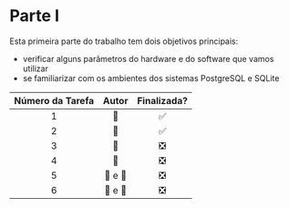 <!-- https://gist.github.com/rxaviers/7360908 -->
# Parte I

Esta primeira parte do trabalho tem dois objetivos principais:
- verificar alguns parâmetros do hardware e do software que vamos utilizar
- se familiarizar com os ambientes dos sistemas PostgreSQL e SQLite

| Número da Tarefa | Autor             | Finalizada?
|:----------------:|:-----------------:|:----------:|
| 1                | :bear:            | :white_check_mark:
| 2                | :tiger:           | :white_check_mark:
| 3                | :tiger:           | :negative_squared_cross_mark:
| 4                | :bear:            | :negative_squared_cross_mark:
| 5                | :bear: e :tiger:  | :negative_squared_cross_mark:
| 6                | :bear: e :tiger:  | :negative_squared_cross_mark:
